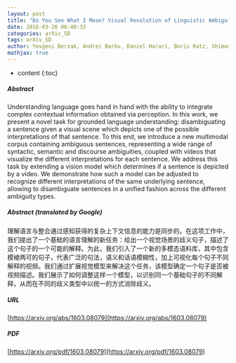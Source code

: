 ```yaml
---
layout: post
title: "Do You See What I Mean? Visual Resolution of Linguistic Ambiguities"
date: 2016-03-26 06:49:33
categories: arXiv_SD
tags: arXiv_SD
author: Yevgeni Berzak, Andrei Barbu, Daniel Harari, Boris Katz, Shimon Ullman
mathjax: true
---
```


* content
{:toc}

##### Abstract
Understanding language goes hand in hand with the ability to integrate complex contextual information obtained via perception. In this work, we present a novel task for grounded language understanding: disambiguating a sentence given a visual scene which depicts one of the possible interpretations of that sentence. To this end, we introduce a new multimodal corpus containing ambiguous sentences, representing a wide range of syntactic, semantic and discourse ambiguities, coupled with videos that visualize the different interpretations for each sentence. We address this task by extending a vision model which determines if a sentence is depicted by a video. We demonstrate how such a model can be adjusted to recognize different interpretations of the same underlying sentence, allowing to disambiguate sentences in a unified fashion across the different ambiguity types.

##### Abstract (translated by Google)
理解语言与整合通过感知获得的复杂上下文信息的能力是同步的。在这项工作中，我们提出了一个基础的语言理解的新任务：给出一个视觉场景的歧义句子，描述了这个句子的一个可能的解释。为此，我们引入了一个新的多模态语料库，其中包含模棱两可的句子，代表广泛的句法，语义和话语模糊性，加上可视化每个句子不同解释的视频。我们通过扩展视觉模型来解决这个任务，该模型确定一个句子是否被视频描述。我们展示了如何调整这样一个模型，以识别同一个基础句子的不同解释，从而在不同的歧义类型中以统一的方式消除歧义。

##### URL
[https://arxiv.org/abs/1603.08079](https://arxiv.org/abs/1603.08079)

##### PDF
[https://arxiv.org/pdf/1603.08079](https://arxiv.org/pdf/1603.08079)

